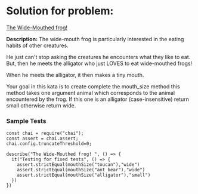 # Solution for problem:

[The Wide-Mouthed frog!](https://www.codewars.com/kata/57ec8bd8f670e9a47a000f89)

**Description:**
The wide-mouth frog is particularly interested in the eating habits of other creatures.

He just can't stop asking the creatures he encounters what they like to eat. But, then he meets the alligator who just LOVES to eat wide-mouthed frogs!

When he meets the alligator, it then makes a tiny mouth.

Your goal in this kata is to create complete the mouth_size method this method takes one argument animal which corresponds to the animal encountered by the frog. If this one is an alligator (case-insensitive) return small otherwise return wide.

### Sample Tests

```plaintext
const chai = require("chai");
const assert = chai.assert;
chai.config.truncateThreshold=0;

describe("The Wide-Mouthed frog! ", () => {
  it("Testing for fixed tests", () => {
    assert.strictEqual(mouthSize("toucan"),"wide")
    assert.strictEqual(mouthSize("ant bear"),"wide")
    assert.strictEqual(mouthSize("alligator"),"small")
  })
})
```
